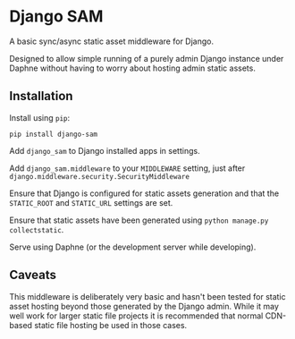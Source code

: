 # Django SAM

A basic sync/async static asset middleware for Django. 

Designed to allow simple running of a purely admin Django instance under Daphne without having to worry about hosting admin static assets.

## Installation

Install using `pip`: 

    pip install django-sam

Add `django_sam` to Django installed apps in settings.

Add `django_sam.middleware` to your `MIDDLEWARE` setting, just after `django.middleware.security.SecurityMiddleware`

Ensure that Django is configured for static assets generation and that the `STATIC_ROOT` and `STATIC_URL` settings are set.

Ensure that static assets have been generated using `python manage.py collectstatic`.

Serve using Daphne (or the development server while developing).

## Caveats

This middleware is deliberately very basic and hasn't been tested for static asset hosting beyond those generated by the Django admin. While it may well work for larger static file projects it is recommended that normal CDN-based static file hosting be used in those cases.
